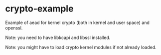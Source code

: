# crypto-example
Example of aead for kernel crypto (both in kernel and user space) and openssl.

Note: you need to have libkcapi and libssl installed.

Note: you might have to load crypto kernel modules if not already loaded.
